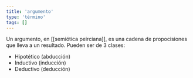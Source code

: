 ```yaml
---
title: 'argumento'
type: 'término'
tags: []
---
```


Un argumento, en [[semiótica peirciana]], es una cadena de propocisiones que lleva a un resultado. Pueden ser de 3 clases:

- Hipotético (abducción)
- Inductivo (inducción)
- Deductivo (deducción)